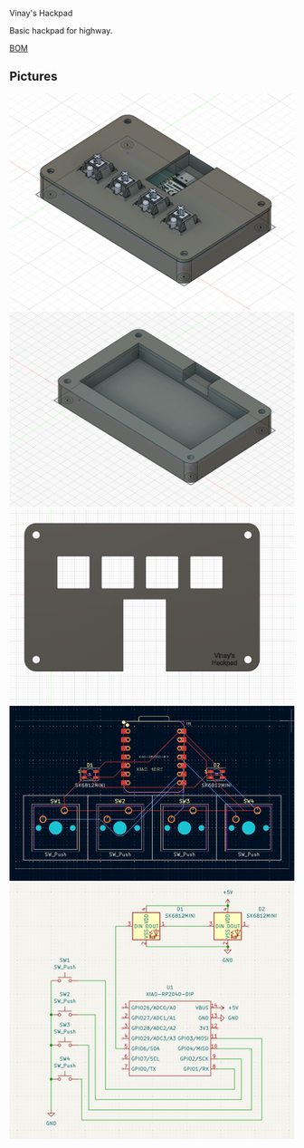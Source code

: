 Vinay's Hackpad

Basic hackpad for highway.

[BOM](./BOM.csv)

## Pictures

![fully assembled case](CaseAssembled.png)
![bottom cover](CaseBottom.png)
![top cover](CaseTop.png)
![pcb](PCB.png)
![schematic](Schematic.png)